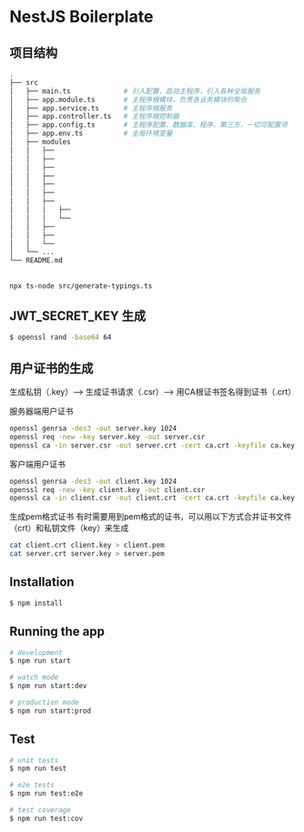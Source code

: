 # NestJS Boilerplate

## 项目结构
```bash
.
├── src                             
│   ├── main.ts             # 引入配置，启动主程序，引入各种全局服务
│   ├── app.module.ts       # 主程序根模块，负责各业务模块的聚合
│   ├── app.service.ts      # 主程序根服务
│   ├── app.controller.ts   # 主程序根控制器
│   ├── app.config.ts       # 主程序配置，数据库、程序、第三方，一切可配置项
│   ├── app.env.ts          # 全局环境变量
│   ├── modules                     
│   │   ├── 
│   │   ├── 
│   │   ├── 
│   │   ├── 
│   │   ├── 
│   │   ├── 
│   │   ├── 
│   │   │   ├── 
│   │   │   └── 
│   │   ├── 
│   │   ├──     
│   │   └──          
│   └── ...                 
└── README.md 
```

##
```
npx ts-node src/generate-typings.ts
```

## JWT_SECRET_KEY 生成
```bash
$ openssl rand -base64 64
```

## 用户证书的生成
生成私钥（.key）–> 生成证书请求（.csr）–> 用CA根证书签名得到证书（.crt）

服务器端用户证书
```bash
openssl genrsa -des3 -out server.key 1024 
openssl req -new -key server.key -out server.csr
openssl ca -in server.csr -out server.crt -cert ca.crt -keyfile ca.key
```

客户端用户证书
```bash
openssl genrsa -des3 -out client.key 1024 
openssl req -new -key client.key -out client.csr
openssl ca -in client.csr -out client.crt -cert ca.crt -keyfile ca.key
```

生成pem格式证书
有时需要用到pem格式的证书，可以用以下方式合并证书文件（crt）和私钥文件（key）来生成

```bash
cat client.crt client.key > client.pem 
cat server.crt server.key > server.pem
```

## Installation

```bash
$ npm install
```

## Running the app

```bash
# development
$ npm run start

# watch mode
$ npm run start:dev

# production mode
$ npm run start:prod
```

## Test

```bash
# unit tests
$ npm run test

# e2e tests
$ npm run test:e2e

# test coverage
$ npm run test:cov
```